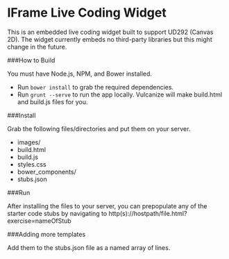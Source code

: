 IFrame Live Coding Widget
=================

This is an embedded live coding widget built to support UD292 (Canvas 2D). The widget currently embeds no third-party libraries but this might change in the future.

###How to Build

You must have Node.js, NPM, and Bower installed.

* Run `bower install` to grab the required dependencies.
* Run `grunt --serve` to run the app locally. Vulcanize will make
  build.html and build.js files for you.

###Install

Grab the following files/directories and put them on your server.

* images/
* build.html
* build.js
* styles.css
* bower_components/
* stubs.json

###Run

After installing the files to your server, you can prepopulate any of
the starter code stubs by navigating to
http(s)://hostpath/file.html?exercise=nameOfStub

###Adding more templates

Add them to the stubs.json file as a named array of lines.
